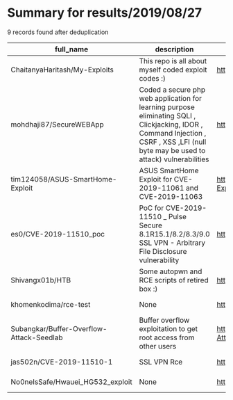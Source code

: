 
# Summary for results/2019/08/27
    
9 records found after deduplication

| full_name | description | html_url | matched_list | matched_count | pushed_at | size | stargazers_count | language | forks_count |
|------------------------------------------|---------------------------------------------------------------------------------------------------------------------------------------------------------------------------------------|-------------------------------------------------------------|-------------------------------------------|-----------------|---------------------------|--------|--------------------|------------|---------------|
| ChaitanyaHaritash/My-Exploits | This repo is all about myself coded exploit codes :) | https://github.com/ChaitanyaHaritash/My-Exploits | ['exploit'] | 1 | 2019-08-27 16:29:22+00:00 | 4389 | 52 | Python | 30 |
| mohdhaji87/SecureWEBApp | Coded a secure php web application for learning purpose eliminating SQLI , Clickjacking, IDOR , Command Injection , CSRF , XSS ,LFI (null byte may be used to attack) vulnerabilities | https://github.com/mohdhaji87/SecureWEBApp | ['command injection'] | 1 | 2019-08-27 09:01:41+00:00 | 14 | 5 | PHP | 5 |
| tim124058/ASUS-SmartHome-Exploit | ASUS SmartHome Exploit for CVE-2019-11061 and CVE-2019-11063 | https://github.com/tim124058/ASUS-SmartHome-Exploit | ['exploit'] | 1 | 2019-08-27 04:23:24+00:00 | 4539 | 23 | Python | 7 |
| es0/CVE-2019-11510_poc | PoC for CVE-2019-11510 _ Pulse Secure 8.1R15.1/8.2/8.3/9.0 SSL VPN - Arbitrary File Disclosure vulnerability | https://github.com/es0/CVE-2019-11510_poc | ['cve poc', 'cve-2', 'vulnerability poc'] | 3 | 2019-08-27 00:52:49+00:00 | 8 | 4 | Python | 4 |
| Shivangx01b/HTB | Some autopwn and RCE scripts of retired box :) | https://github.com/Shivangx01b/HTB | ['rce'] | 1 | 2019-08-27 07:37:05+00:00 | 34 | 5 | | 1 |
| khomenkodima/rce-test | None | https://github.com/khomenkodima/rce-test | ['rce'] | 1 | 2019-08-27 08:50:04+00:00 | 5 | 0 | PHP | 0 |
| Subangkar/Buffer-Overflow-Attack-Seedlab | Buffer overflow exploitation to get root access from other users | https://github.com/Subangkar/Buffer-Overflow-Attack-Seedlab | ['exploit'] | 1 | 2019-08-27 08:56:04+00:00 | 2 | 0 | Python | 1 |
| jas502n/CVE-2019-11510-1 | SSL VPN Rce | https://github.com/jas502n/CVE-2019-11510-1 | ['cve-2', 'rce'] | 2 | 2019-08-27 09:29:05+00:00 | 347 | 51 | Python | 20 |
| No0neIsSafe/Hwauei_HG532_exploit | None | https://github.com/No0neIsSafe/Hwauei_HG532_exploit | ['exploit'] | 1 | 2019-08-27 09:42:23+00:00 | 4 | 0 | Python | 0 |
